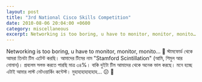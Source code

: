 ```yaml
---
layout: post
title: "3rd National Cisco Skills Competition"
date: 2010-08-06 20:04:00 +0600
category: miscellaneous
excerpt: Networking is too boring, u have to monitor, monitor, monito….. 🙁 স্টামফোর্ড থেকে আমরা তিনটা টিম এটেন্ট করছি। আমাদের টিমের নাম "Stamford Scintillation"
---
```


Networking is too boring, u have to monitor, monitor, monito... 🙁 স্টামফোর্ড থেকে আমরা তিনটা টিম এটেন্ট করছি। আমাদের টিমের নাম "Stamford Scintillation" (আমি, শিমুল আর নোমান)। প্রবলেম সলভ করতে পারছি মাত্র ৩৪%। বাকি দুইটা টিম আমাদের থেকে অনেক ভাল করছে। মনে হচ্ছে এটাই আমার লাস্ট নেটওয়ার্কিং কন্টেস্ট। মুহাহাহাহাহাহাহ...  😕 👿
